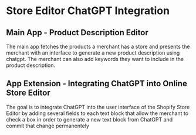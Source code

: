 # Store Editor ChatGPT Integration

## Main App - Product Description Editor
The main app fetches the products a merchant has a store and presents the merchant with an interface to generate a new product description using chatgpt. The merchant can also add keywords they want to include in the product description.

## App Extension - Integrating ChatGPT into Online Store Editor
The goal is to integrate ChatGPT into the user interface of the Shopify Store Editor by adding several fields to each text block that allow the merchant to check a box in order to generate a new text block from ChatGPT and commit that change permanentely

